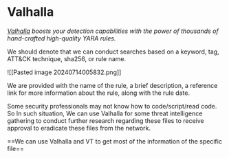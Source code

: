 # Valhalla

_[Valhalla](https://valhalla.nextron-systems.com/) boosts your detection capabilities with the power of thousands of hand-crafted high-quality YARA rules._

We should denote that we can conduct searches based on a keyword, tag, ATT&CK technique, sha256, or rule name.

![[Pasted image 20240714005832.png]]

We are provided with the name of the rule, a brief description, a reference link for more information about the rule, along with the rule date.

Some security professionals may not know how to code/script/read code. So In such situation, We can use Valhalla for some threat intelligence gathering to conduct further research regarding these files to receive approval to eradicate these files from the network.

==We can use Valhalla and VT to get most of the information of the specific file==

